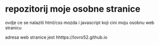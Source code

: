 # repozitorij moje osobne stranice 

ovdje ce se nalaziti html/css mozda i javascript koji cini moju osobnu web stranicu 

adresa web stranice jest hhttps://lovro52.github.io
